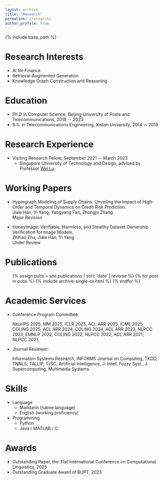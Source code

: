 ```yaml
---
layout: archive
title: "Research"
permalink: /research/
author_profile: true
---
```


{% include base_path %}


Research Interests
======
* AI for Finance
* Retrieval-Augmented Generation
* Knowledge Graph Construction and Reasoning


Education
======
* Ph.D in Computer Science, Beijing University of Posts and Telecommunications, 2018 -- 2023
* B.S. in Telecommunications Engineering, Xidian University, 2014 -- 2018


Research Experience
======
* Visiting Research Fellow, September 2021 -- March 2023
  * Singapore University of Technology and Design, advised by Professor [Wei Lu](https://istd.sutd.edu.sg/people/faculty/lu-wei).
  

Working Papers
======
+ Hypergraph Modeling of Supply Chains: Unveiling the Impact of High-Order and Temporal Dynamics on Credit Risk Prediction.    
Jiale Han, Yi Yang, Yangyang Fan, Zhongju Zhang.   
Major Revision
  
+ HoneyImage: Verifiable, Harmless, and Stealthy Dataset Ownership Verification for Image Models.    
Zhihao Zhu, Jiale Han, Yi Yang.  
Under Review
  

Publications
======
  <ul>
  {% assign pubs = site.publications | sort: 'date' | reverse %}
  {% for post in pubs %}
    {% include archive-single-cv.html %}
  {% endfor %}
  </ul>




Academic Services
======
* Conference Program Committee:
  
  NeurIPS 2025, MM 2025, ICLR 2025, ACL ARR 2025, ICME 2025, COLING 2025, ACL ARR 2024, COLING 2024, ACL ARR 2023, NLPCC 2023, EMNLP 2022, COLING 2022, NLPCC 2022, ACL ARR 2021, NLPCC 2021.

* Journal Reviewer:
  
  Information Systems Research, INFORMS Journal on Computing, TKDD, TNNLS, TALLIP, TJSC, Artificial Intelligence, J. Intell. Fuzzy Syst., J. Supercomputing, Multimedia Systems
  

Skills
======
* Language
  * Mandarin (native language)
  * English (working proficiency)
* Programming
  * Python
  * Java / MATLAB / C


Awards
=====
* Outstanding Paper, the 31st International Conference on Computational Linguistics, 2025
* Outstanding Graduate Award of BUPT, 2023